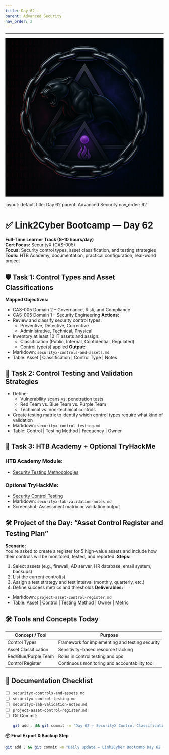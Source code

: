 ```yaml
---
title: Day 62 –
parent: Advanced Security
nav_order: 2
---
```

---
![Panther Icon](/assets/icons/icon-cyber-panther.png)

layout: default
title: Day 62
parent: Advanced Security
nav_order: 62

# ✅ Link2Cyber Bootcamp — Day 62
**Full-Time Learner Track (8–10 hours/day)**  
**Cert Focus:** SecurityX (CAS-005)  
**Focus:** Security control types, asset classification, and testing strategies  
**Tools:** HTB Academy, documentation, practical configuration, real-world project
## 🛡️ Task 1: Control Types and Asset Classifications
**Mapped Objectives:**  
- CAS-005 Domain 2 – Governance, Risk, and Compliance  
- CAS-005 Domain 1 – Security Engineering
**Actions:**  
- Review and classify security control types:
  - Preventive, Detective, Corrective  
  - Administrative, Technical, Physical  
- Inventory at least 10 IT assets and assign:
  - Classification (Public, Internal, Confidential, Regulated)  
  - Control type(s) applied
**Output:**  
- Markdown: `securityx-controls-and-assets.md`  
- Table: Asset | Classification | Control Type | Notes
## 🔬 Task 2: Control Testing and Validation Strategies
- Define:
  - Vulnerability scans vs. penetration tests  
  - Red Team vs. Blue Team vs. Purple Team  
  - Technical vs. non-technical controls  
- Create testing matrix to identify which control types require what kind of validation
- Markdown: `securityx-control-testing.md`  
- Table: Control | Testing Method | Frequency | Owner
## 🧪 Task 3: HTB Academy + Optional TryHackMe
### HTB Academy Module:
- [Security Testing Methodologies](https://academy.hackthebox.com/module/143)
### Optional TryHackMe:
- [Security Control Testing](https://tryhackme.com/room/securitycontroltesting)
- Markdown: `securityx-lab-validation-notes.md`  
- Screenshot: Assessment matrix or validation output
## 🛠️ Project of the Day: “Asset Control Register and Testing Plan”
**Scenario:**  
You're asked to create a register for 5 high-value assets and include how their controls will be monitored, tested, and reported.
**Steps:**  
1. Select assets (e.g., firewall, AD server, HR database, email system, backups)  
2. List the current control(s)  
3. Assign a test strategy and test interval (monthly, quarterly, etc.)  
4. Define success metrics and thresholds
**Deliverables:**  
- Markdown: `project-asset-control-register.md`  
- Table: Asset | Control | Testing Method | Owner | Metric
## 🛠️ Tools and Concepts Today
| Concept / Tool      | Purpose                                        |
|---------------------|------------------------------------------------|
| Control Types        | Framework for implementing and testing security |
| Asset Classification | Sensitivity-based resource tracking            |
| Red/Blue/Purple Team | Roles in control testing and ops                |
| Control Register     | Continuous monitoring and accountability tool  |
## 📁 Documentation Checklist
- [ ] `securityx-controls-and-assets.md`  
- [ ] `securityx-control-testing.md`  
- [ ] `securityx-lab-validation-notes.md`  
- [ ] `project-asset-control-register.md`  
- [ ] Git Commit:
  ```bash
  git add . && git commit -m "Day 62 – SecurityX Control Classification and Testing" && git push origin main
  ```
**📦 Final Export & Backup Step**
```bash
git add . && git commit -m "Daily update – Link2Cyber Bootcamp Day 62 (SecurityX Control Register)" && git push origin main
```
